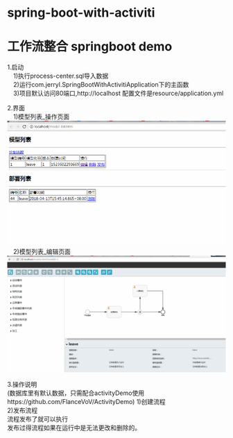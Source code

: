 # spring-boot-with-activiti
# 工作流整合 springboot demo

1.启动  
&#8194;&#8194;1)执行process-center.sql导入数据  
&#8194;&#8194;2)运行com.jerryl.SpringBootWithActivitiApplication下的主函数  
&#8194;&#8194;3)项目默认访问80端口,http://localhost 配置文件是resource/application.yml

2.界面  
&#8194;&#8194;1)模型列表_操作页面  
![image](https://github.com/FlanceVoV/SpringCloud_Activity/blob/master/img/model_list.png)
&#8194;&#8194;2)模型列表_编辑页面  
![image](https://github.com/FlanceVoV/SpringCloud_Activity/blob/master/img/model_edit.png)

3.操作说明  
(数据库里有默认数据，只需配合activityDemo使用https://github.com/FlanceVoV/ActivityDemo)
1)创建流程  
2)发布流程  
流程发布了就可以执行  
发布过得流程如果在运行中是无法更改和删除的。
